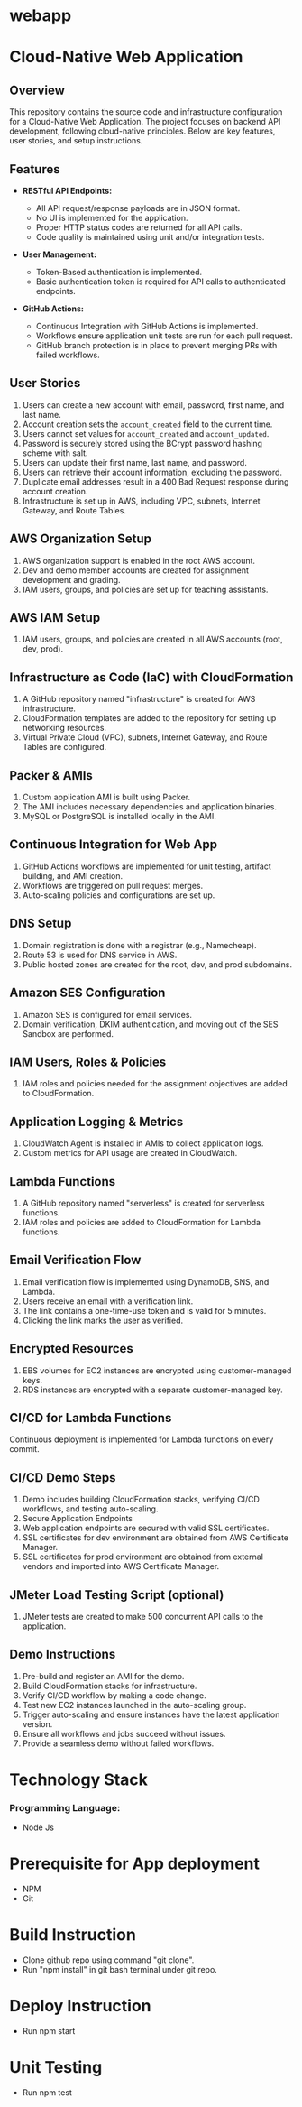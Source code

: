# webapp

# Cloud-Native Web Application

## Overview

This repository contains the source code and infrastructure configuration for a Cloud-Native Web Application. The project focuses on backend API development, following cloud-native principles. Below are key features, user stories, and setup instructions.

## Features

- **RESTful API Endpoints:**
  - All API request/response payloads are in JSON format.
  - No UI is implemented for the application.
  - Proper HTTP status codes are returned for all API calls.
  - Code quality is maintained using unit and/or integration tests.

- **User Management:**
  - Token-Based authentication is implemented.
  - Basic authentication token is required for API calls to authenticated endpoints.

- **GitHub Actions:**
  - Continuous Integration with GitHub Actions is implemented.
  - Workflows ensure application unit tests are run for each pull request.
  - GitHub branch protection is in place to prevent merging PRs with failed workflows.

## User Stories

1. Users can create a new account with email, password, first name, and last name.
2. Account creation sets the `account_created` field to the current time.
3. Users cannot set values for `account_created` and `account_updated`.
4. Password is securely stored using the BCrypt password hashing scheme with salt.
5. Users can update their first name, last name, and password.
6. Users can retrieve their account information, excluding the password.
7. Duplicate email addresses result in a 400 Bad Request response during account creation.
8. Infrastructure is set up in AWS, including VPC, subnets, Internet Gateway, and Route Tables.

## AWS Organization Setup

1. AWS organization support is enabled in the root AWS account.
2. Dev and demo member accounts are created for assignment development and grading.
3. IAM users, groups, and policies are set up for teaching assistants.

## AWS IAM Setup

1. IAM users, groups, and policies are created in all AWS accounts (root, dev, prod).

## Infrastructure as Code (IaC) with CloudFormation

1. A GitHub repository named "infrastructure" is created for AWS infrastructure.
2. CloudFormation templates are added to the repository for setting up networking resources.
3. Virtual Private Cloud (VPC), subnets, Internet Gateway, and Route Tables are configured.

## Packer & AMIs

1. Custom application AMI is built using Packer.
2. The AMI includes necessary dependencies and application binaries.
3. MySQL or PostgreSQL is installed locally in the AMI.

## Continuous Integration for Web App

1. GitHub Actions workflows are implemented for unit testing, artifact building, and AMI creation.
2. Workflows are triggered on pull request merges.
3. Auto-scaling policies and configurations are set up.

## DNS Setup

1. Domain registration is done with a registrar (e.g., Namecheap).
2. Route 53 is used for DNS service in AWS.
3. Public hosted zones are created for the root, dev, and prod subdomains.

## Amazon SES Configuration

1. Amazon SES is configured for email services.
2. Domain verification, DKIM authentication, and moving out of the SES Sandbox are performed.

## IAM Users, Roles & Policies

1. IAM roles and policies needed for the assignment objectives are added to CloudFormation.

## Application Logging & Metrics

1. CloudWatch Agent is installed in AMIs to collect application logs.
2. Custom metrics for API usage are created in CloudWatch.

## Lambda Functions

1. A GitHub repository named "serverless" is created for serverless functions.
2. IAM roles and policies are added to CloudFormation for Lambda functions.

## Email Verification Flow

1. Email verification flow is implemented using DynamoDB, SNS, and Lambda.
2. Users receive an email with a verification link.
3. The link contains a one-time-use token and is valid for 5 minutes.
4. Clicking the link marks the user as verified.

## Encrypted Resources

1. EBS volumes for EC2 instances are encrypted using customer-managed keys.
2. RDS instances are encrypted with a separate customer-managed key.

## CI/CD for Lambda Functions

Continuous deployment is implemented for Lambda functions on every commit.

## CI/CD Demo Steps

1. Demo includes building CloudFormation stacks, verifying CI/CD workflows, and testing auto-scaling.
2. Secure Application Endpoints
3. Web application endpoints are secured with valid SSL certificates.
4. SSL certificates for dev environment are obtained from AWS Certificate Manager.
5. SSL certificates for prod environment are obtained from external vendors and imported into AWS Certificate Manager.

## JMeter Load Testing Script (optional)

1. JMeter tests are created to make 500 concurrent API calls to the application.

## Demo Instructions

1. Pre-build and register an AMI for the demo.
2. Build CloudFormation stacks for infrastructure.
3. Verify CI/CD workflow by making a code change.
4. Test new EC2 instances launched in the auto-scaling group.
5. Trigger auto-scaling and ensure instances have the latest application version.
6. Ensure all workflows and jobs succeed without issues.
7. Provide a seamless demo without failed workflows.

# Technology Stack
  ### Programming Language: 
   * Node Js
  
# Prerequisite for App deployment  
* NPM
* Git
  
# Build Instruction

* Clone github repo using command "git clone".
* Run "npm install" in git bash terminal under git repo.

# Deploy Instruction
 
 * Run npm start

# Unit Testing
  
  * Run npm test
